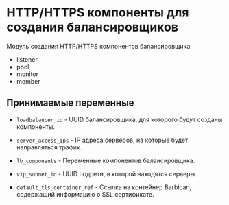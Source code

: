 # HTTP/HTTPS компоненты для создания балансировщиков

Модуль создания HTTP/HTTPS компонентов балансировщика:
- listener
- pool
- monitor
- member

## Принимаемые переменные

  * `loadbalancer_id` - UUID балансировщика, для которого будут созданы компоненты.

  * `server_access_ips` - IP адреса серверов, на которые будет направляться трафик.

  * `lb_components` - Переменные компонентов балансировщика.

  * `vip_subnet_id` - UUID подсети, в которой находятся серверы.

  * `default_tls_container_ref` - Ссылка на контейнер Barbican, содержащий информацию о SSL сертификате.

